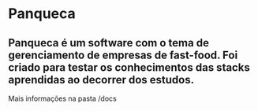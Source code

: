 # Panqueca
## Panqueca é um software com o tema de gerenciamento de empresas de fast-food. Foi criado para testar os conhecimentos das stacks aprendidas ao decorrer dos estudos.
Mais informações na pasta /docs
